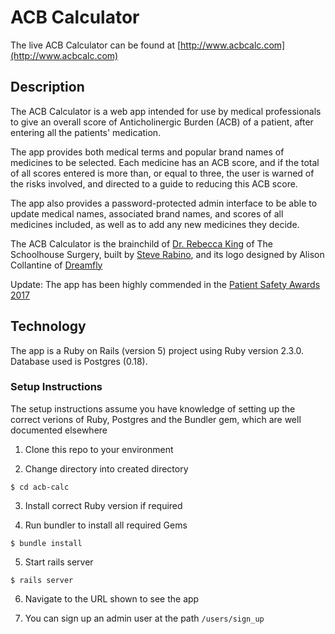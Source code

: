 # ACB Calculator

The live ACB Calculator can be found at
[http://www.acbcalc.com](http://www.acbcalc.com)

## Description

The ACB Calculator is a web app intended for use by medical professionals to
give an overall score of Anticholinergic Burden (ACB) of a patient, after
entering all the patients' medication.

The app provides both medical terms and popular brand names of medicines to be
selected. Each medicine has an ACB score, and if the total of all scores entered
is more than, or equal to three, the user is warned of the risks involved, and
directed to a guide to reducing this ACB score.

The app also provides a password-protected admin interface to be able to update
medical names, associated brand names, and scores of all medicines included, as
well as to add any new medicines they decide.

The ACB Calculator is the brainchild of [Dr. Rebecca King](http://linkedin.com/in/rebecca-king-b72066176) of The Schoolhouse
Surgery, built by [Steve Rabino](https://github.com/stevesmith2609), and its logo designed by Alison Collantine of 
[Dreamfly](http://dreamfly.co.uk/)

Update: The app has been highly commended in the 
[Patient Safety Awards 2017](https://web.archive.org/web/20190922235507/https://awards.patientsafetycongress.co.uk/patient-safety-awards-winners-2017-1)

## Technology

The app is a Ruby on Rails (version 5) project using Ruby version 2.3.0.
Database used is Postgres (0.18).

### Setup Instructions

The setup instructions assume you have knowledge of setting up the correct
verions of Ruby, Postgres and the Bundler gem, which are well documented
elsewhere

1. Clone this repo to your environment

2. Change directory into created directory

  ```
  $ cd acb-calc
  ```

3. Install correct Ruby version if required

4. Run bundler to install all required Gems

  ```
  $ bundle install
  ```

5. Start rails server

  ```
  $ rails server
  ```

6. Navigate to the URL shown to see the app

7. You can sign up an admin user at the path `/users/sign_up`
